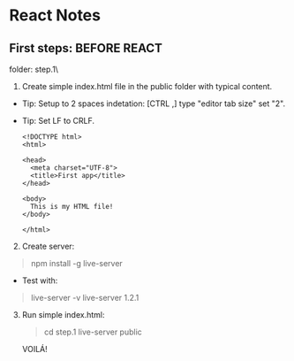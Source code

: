 # React Notes

## First steps: BEFORE REACT

folder: step.1\

1. Create simple index.html file in the public folder with typical content.

  - Tip: Setup to 2 spaces indetation: [CTRL ,] type "editor tab size" set "2".

  - Tip: Set LF to CRLF.

    ```
    <!DOCTYPE html>
    <html>

    <head>
      <meta charset="UTF-8">
      <title>First app</title>
    </head>

    <body>
      This is my HTML file!
    </body>

    </html>
    ```

2. Create server: 

  > npm install -g live-server

  - Test with:
  > live-server -v
    live-server 1.2.1

3. Run simple index.html: 
    > cd step.1
    > live-server public

    VOILÁ!